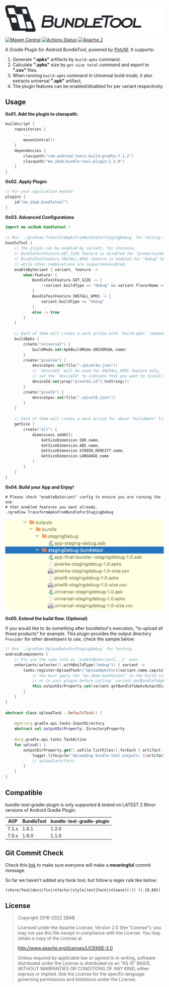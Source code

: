 <img src="./banner.png" alt="bundle tool gradle plugin" width="771px">

[![Maven Central](https://maven-badges.herokuapp.com/maven-central/me.2bab/bundle-tool-plugin/badge.svg)](https://search.maven.org/artifact/me.2bab/bundle-tool-plugin)
[![Actions Status](https://github.com/2bab/bundle-tool-gradle-plugin/workflows/CI/badge.svg)](https://github.com/2bab/bundle-tool-gradle-plugin/actions)
[![Apache 2](https://img.shields.io/badge/License-Apache%202-brightgreen.svg)](https://www.apache.org/licenses/LICENSE-2.0)

A Gradle Plugin for Android BundleTool, powered by [Polyfill](https://github.com/2BAB/Polyfill). It supports:

1. Generate **".apks"** artifacts by `build-apks` command.
2. Calculate **".apks"** size by `get-size total` command and export to **".csv"** files.
3. When running `build-apks` command in Universal build mode, it also extracts universal **".apk"** artifact.
4. The plugin features can be enabled/disabled for per variant respectively.

## Usage

**0x01. Add the plugin to classpath:**

``` kotlin
buildscript {
    repositories {
        ...
        mavenCentral()
    }
    dependencies {
        classpath("com.android.tools.build:gradle:7.1.2")
        classpath("me.2bab:bundle-tool-plugin:1.2.0")
    }
}
```

**0x02. Apply Plugin:**

``` kotlin
// For your application module
plugins {
    id("me.2bab.bundletool")
}
```

**0x03. Advanced Configurations**

``` kotlin
import me.xx2bab.bundletool.*

// Run `./gradlew TransformApksFromBundleForStagingDebug` for testing all features.
bundleTool {
    // The plugin can be enabled by variant, for instance,
    // BundleToolFeature.GET_SIZE feature is disabled for "productionDebug" buildTypes,
    // BundleToolFeature.INSTALL_APKS feature is enabled for "debug" buildTypes only,
    // while other combinations are supported/enabled.
    enableByVariant { variant, feature ->
        when(feature) {
            BundleToolFeature.GET_SIZE -> {
                !(variant.buildType == "debug" && variant.flavorName == "production")
            }
            BundleToolFeature.INSTALL_APKS -> {
                variant.buildType == "debug"
            }
            else -> true
        }
    }

    // Each of them will create a work action with `build-apks` command
    buildApks {
        create("universal") {
            buildMode.set(ApkBuildMode.UNIVERSAL.name)
        }
        create("pixel4a") {
            deviceSpec.set(file("./pixel4a.json"))
            // `deviceId` will be used for INSTALL_APKS feature only,
            // set the `deviceId` to indicate that you want to install the apks after built
            deviceId.set(prop["pixel4a.id"].toString())
        }
        create("pixel6") {
            deviceSpec.set(file("./pixel6.json"))
        }
    }
    
    // Each of them will create a work action for above "buildApks" list items' output
    getSize {
        create("all") {
            dimensions.addAll(
                GetSizeDimension.SDK.name,
                GetSizeDimension.ABI.name,
                GetSizeDimension.SCREEN_DENSITY.name,
                GetSizeDimension.LANGUAGE.name
            )
        }
    }
}
```

**0x04. Build your App and Enjoy!**

```shell
# Please check "enableByVariant" config to ensure you are running the one
# that enabled features you want already.
./gradlew TransformApksFromBundleForStagingDebug
```
![](./transform_result.png)

**0x05. Extend the build flow. (Optional)**

If you would like to do something after bundletool's execution, "to upload all those products" for example. This plugin provides the output directory `Provider` for other developers to use, check the sample below:

```kotlin
// Run `./gradlew UploadApksForStagingDebug` for testing.
androidComponents {
    // Pls use the same rule as `enableByVariant{...}` over
    onVariants(selector().withBuildType("debug")) { variant ->
        tasks.register<UploadTask>("UploadApksFor${variant.name.capitalize()}") {
            // You must apply the "me.2bab.bundletool" in the build script
            // or in your plugin before calling `variant.getBundleToApksOutputDir()`.  
            this.outputDirProperty.set(variant.getBundleToApksOutputDir())
        }
    }
}

abstract class UploadTask : DefaultTask() {

    @get:org.gradle.api.tasks.InputDirectory
    abstract val outputDirProperty: DirectoryProperty

    @org.gradle.api.tasks.TaskAction
    fun upload() {
        outputDirProperty.get().asFile.listFiles().forEach { artifact ->
            logger.lifecycle("Uploading bundle-tool outputs: ${artifact.absolutePath}")
            // upload(artifact)
        }
    }
}
```

## Compatible

bundle-tool-gradle-plugin is only supported & tested on LATEST 2 Minor versions of Android Gradle Plugin.

| AGP   | BundleTool | bundle-tool-gradle-plugin |
|-------|------------|---------------------------|
| 7.1.x | 1.6.1      | 1.2.0                     |
| 7.0.x | 1.6.0      | 1.1.0                     |

## Git Commit Check

Check this [link](https://medium.com/walmartlabs/check-out-these-5-git-tips-before-your-next-commit-c1c7a5ae34d1) to make sure everyone will make a **meaningful** commit message.

So far we haven't added any hook tool, but follow a regex rule like below:

```
(chore|feat|docs|fix|refactor|style|test|hack|release)(:)( )(.{0,80})
```

## License

>
> Copyright 2016-2022 2BAB
>
>Licensed under the Apache License, Version 2.0 (the "License");
you may not use this file except in compliance with the License.
You may obtain a copy of the License at
>
>   http://www.apache.org/licenses/LICENSE-2.0
>
> Unless required by applicable law or agreed to in writing, software
distributed under the License is distributed on an "AS IS" BASIS,
WITHOUT WARRANTIES OR CONDITIONS OF ANY KIND, either express or implied.
See the License for the specific language governing permissions and
limitations under the License.
